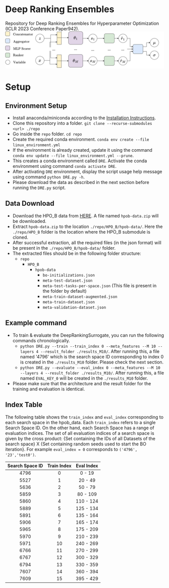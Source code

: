 # Deep Ranking Ensembles
Repository for Deep Ranking Ensembles for Hyperparameter Optimization (ICLR 2023 Conference Paper942).
<img src="./DREArchitecture.svg">
# Setup
## Environment Setup
* Install anaconda/miniconda according to the [Installation Instructions](https://docs.conda.io/projects/conda/en/latest/user-guide/install/linux.html "Named link title").
* Clone this repository into a folder. `git clone --recurse-submodules <url> ./repo`
* Go inside the `repo` folder. `cd repo`
* Create the required conda environment. `conda env create --file linux_environment.yml`
* If the environment is already created, update it using the command `conda env update --file linux_environment.yml --prune`.
* This creates a conda environment called `DRE`. Activate the conda environment using command `conda activate DRE`.
* After activating `DRE` environment, display the script usage help message using command `python DRE.py -h`.
* Please download the data as described in the next section before running the `DRE.py` script.

## Data Download
* Download the HPO\_B data from [HERE](https://rewind.tf.uni-freiburg.de/index.php/s/xdrJQPCTNi2zbfL/download/hpob-data.zip). A file named `hpob-data.zip` will be downloaded.
* Extract `hpob-data.zip` to the location `./repo/HPO_B/hpob-data/`. Here the `./repo/HPO_B` folder is the location where the HPO\_B submodule is cloned.
* After successful extraction, all the required files (in the json format) will be present in the `./repo/HPO_B/hpob-data/` folder.
* The extracted files should be in the following folder structure:
    * `repo`
        * `HPO_B`
            * `hpob-data`
                * `bo-initializations.json`
                * `meta-test-dataset.json`
                * `meta-test-tasks-per-space.json` (This file is present in the folder by default)
                * `meta-train-dataset-augmented.json`
                * `meta-train-dataset.json`
                * `meta-validation-dataset.json`

## Example command
* To train & evaluate the DeepRankingSurrogate, you can run the following commands chronologically.
    * `python DRE.py --train --train_index 0 --meta_features --M 10 --layers 4 --result_folder ./results_M10/`. After running this,
       a file named '4796' which is the search space ID corresponding to index 0 is created in the `./results_M10` folder. Please check
       the next section.
    * `python DRE.py --evaluate --eval_index 0 --meta_features --M 10 --layers 4 --result_folder ./results_M10/`. After running this,
       a file named `EVAL_KEY_0` will be created in the `./results_M10` folder.
* Please make sure that the architecture and the result folder for the training and evaluation is identical.


## Index Table
The following table shows the `train_index` and `eval_index` corresponding to each search space in the hpob\_data. Each `train_index` refers to a single Search Space ID. On the other hand, each Search Space has a range of evaluation indices. The set of all evaluation indices of a search space is given by the cross product: {Set containing the IDs of all Datasets of the search space} X {Set containing random seeds used to start the BO iteration}. For example `eval_index = 0` corresponds to `('4796', '23','test0')`.

| Search Space ID | Train Index | Eval Index  |
| :-----------:    | :---------: | :---------: |
|     4796         |      0      |  0   - 19   |
|     5527         |      1      |  20  - 49   | 
|     5636         |      2      |  50  - 79   |
|     5859         |      3      |  80  - 109  |
|     5860         |      4      |  110 - 124  |
|     5889         |      5      |  125 - 134  |
|     5891         |      6      |  135 - 164  |
|     5906         |      7      |  165 - 174  |
|     5965         |      8      |  175 - 209  |
|     5970         |      9      |  210 - 239  |
|     5971         |      10     |  240 - 269  |
|     6766         |      11     |  270 - 299  |
|     6767         |      12     |  300 - 329  |
|     6794         |      13     |  330 - 359  |
|     7607         |      14     |  360 - 394  |
|     7609         |      15     |  395 - 429  |


